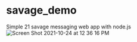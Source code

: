 # savage_demo
Simple 21 savage messaging web app with node.js
![Screen Shot 2021-10-24 at 12 36 16 PM](https://user-images.githubusercontent.com/29158874/138603709-11345c4b-5cbd-43f1-ad22-0a0b91f3dc37.png)
